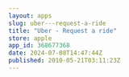 ```yaml
---
layout: apps
slug: uber---request-a-ride
title: "Uber - Request a ride"
store: apple
app_id: 368677368
date: 2024-07-08T14:47:44Z
published: 2010-05-21T03:11:23Z
---
```

